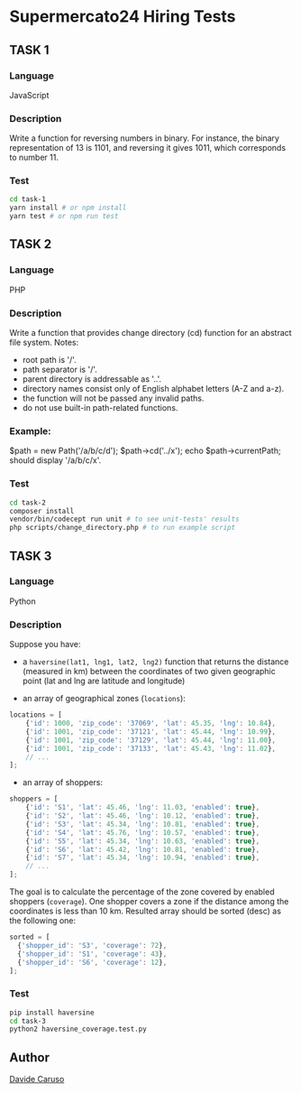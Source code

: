 # Supermercato24 Hiring Tests

## TASK 1
### Language
JavaScript

### Description
Write a function for reversing numbers in binary. For instance, the binary representation of 13 is 1101, and reversing it gives 1011, which corresponds to number 11.

### Test
```bash
cd task-1
yarn install # or npm install
yarn test # or npm run test
```

## TASK 2
### Language
PHP

### Description
Write a function that provides change directory (cd) function for an abstract file system.
Notes:
- root path is '/'.
- path separator is '/'.
- parent directory is addressable as '..'.
- directory names consist only of English alphabet letters (A-Z and a-z).
- the function will not be passed any invalid paths.
- do not use built-in path-related functions.

### Example:
$path = new Path('/a/b/c/d');
$path->cd('../x');
echo $path->currentPath;
should display '/a/b/c/x'.

### Test
```bash
cd task-2
composer install
vendor/bin/codecept run unit # to see unit-tests' results
php scripts/change_directory.php # to run example script
```

## TASK 3
### Language
Python

### Description
Suppose you have:
- a `haversine(lat1, lng1, lat2, lng2)` function that returns the distance (measured in km) between the coordinates of 
two given geographic point (lat and lng are latitude and longitude) 

- an array of geographical zones (`locations`):
```javascript
locations = [
    {'id': 1000, 'zip_code': '37069', 'lat': 45.35, 'lng': 10.84},
    {'id': 1001, 'zip_code': '37121', 'lat': 45.44, 'lng': 10.99},
    {'id': 1001, 'zip_code': '37129', 'lat': 45.44, 'lng': 11.00},
    {'id': 1001, 'zip_code': '37133', 'lat': 45.43, 'lng': 11.02},
    // ... 
];
```
- an array of shoppers:
```javascript
shoppers = [
    {'id': 'S1', 'lat': 45.46, 'lng': 11.03, 'enabled': true},
    {'id': 'S2', 'lat': 45.46, 'lng': 10.12, 'enabled': true},
    {'id': 'S3', 'lat': 45.34, 'lng': 10.81, 'enabled': true},
    {'id': 'S4', 'lat': 45.76, 'lng': 10.57, 'enabled': true},
    {'id': 'S5', 'lat': 45.34, 'lng': 10.63, 'enabled': true},
    {'id': 'S6', 'lat': 45.42, 'lng': 10.81, 'enabled': true},
    {'id': 'S7', 'lat': 45.34, 'lng': 10.94, 'enabled': true},
    // ... 
];
```

The goal is to calculate the percentage of the zone covered by enabled shoppers (`coverage`). 
One shopper covers a zone if the distance among the coordinates is less than 10 km.
Resulted array should be sorted (desc) as the following one:
```javascript
sorted = [
  {'shopper_id': 'S3', 'coverage': 72},
  {'shopper_id': 'S1', 'coverage': 43},
  {'shopper_id': 'S6', 'coverage': 12},
];
```

### Test
```bash
pip install haversine
cd task-3
python2 haversine_coverage.test.py
```

## Author
[Davide Caruso](https://about.me/davidecaruso)
